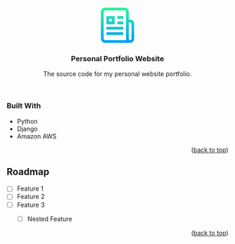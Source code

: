 <!-- PROJECT LOGO -->
<br />
<div align="center">
    <!-- TODO: Add repo name -->
  <a href="https://github.com/reubensinha/repo_name">
    <img src="images/logo.png" alt="Logo" width="80" height="80">
  </a>

<h3 align="center">Personal Portfolio Website</h3>

  <p align="center">
    The source code for my personal website portfolio.
  </p>
  <br />
</div>


<!-- ABOUT THE PROJECT -->

### Built With

* Python
* Django
* Amazon AWS

<p align="right">(<a href="#readme-top">back to top</a>)</p>


<!-- ROADMAP -->
## Roadmap

- [ ] Feature 1
- [ ] Feature 2
- [ ] Feature 3
    - [ ] Nested Feature


<p align="right">(<a href="#readme-top">back to top</a>)</p>
